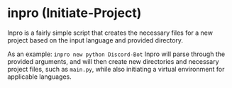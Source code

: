 # inpro (Initiate-Project)
Inpro is a fairly simple script that creates the necessary files for a new project based on the input language and provided directory.

As an example: `inpro new python Discord-Bot`
Inpro will parse through the provided arguments, and will then create new directories and necessary project files, such as `main.py`, while also initiating a virtual environment for applicable languages.